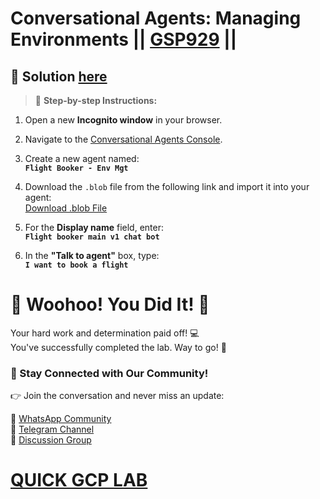# Conversational Agents: Managing Environments || [GSP929](https://www.cloudskillsboost.google/focuses/21708?parent=catalog) ||

## 🔑 Solution [here](https://youtu.be/dGcMk8zbmcw)

> 🚀 **Step-by-step Instructions:**

1. Open a new **Incognito window** in your browser.

2. Navigate to the [Conversational Agents Console](https://conversational-agents.cloud.google.com/projects).

3. Create a new agent named:  
   **`Flight Booker - Env Mgt`**

4. Download the `.blob` file from the following link and import it into your agent:  
   [Download .blob File](https://drive.google.com/uc?export=download&id=1E4OSHgPQSG2zAg6ONexMSbQAaIdNifyb)

5. For the **Display name** field, enter:  
   **`Flight booker main v1 chat bot`**

6. In the **"Talk to agent"** box, type:  
   **`I want to book a flight`**

# 🎉 Woohoo! You Did It! 🎉

Your hard work and determination paid off! 💻  
You've successfully completed the lab. Way to go! 🚀  

### 💬 Stay Connected with Our Community!

👉 Join the conversation and never miss an update:  

💚 [WhatsApp Community](https://chat.whatsapp.com/ECJ9h8GA3CA1ksaI9m5NrX)  
📢 [Telegram Channel](https://t.me/quickgcplab)  
👥 [Discussion Group](https://t.me/quickgcplabchats)  

# [QUICK GCP LAB](https://www.youtube.com/@quickgcplab)
